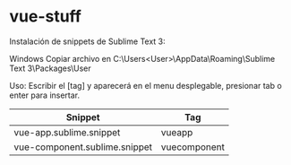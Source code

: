 # vue-stuff

Instalación de snippets de Sublime Text 3:

Windows
Copiar archivo en C:\Users\<User>\AppData\Roaming\Sublime Text 3\Packages\User

Uso:
Escribir el [tag] y aparecerá en el menu desplegable, presionar tab o enter para insertar.

| Snippet  | Tag |
| ------------- | ------------- |
| vue-app.sublime.snippet  | vueapp  |
| vue-component.sublime.snippet  | vuecomponent  |

